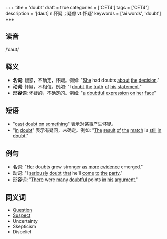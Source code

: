 +++
title = 'doubt'
draft = true
categories = ['CET4']
tags = ['CET4']
description = '[daut] n.怀疑；疑虑 vt.怀疑'
keywords = ['ai words', 'doubt']
+++

## 读音
/ˈdaʊt/

## 释义
- **名词**: 疑惑，不确定，怀疑。例如: "[She](/zh/post/she/) had doubts [about](/zh/post/about/) [the](/zh/post/the/) [decision](/zh/post/decision/)."
- **动词**: 怀疑，不相信。例如: "I [doubt](/zh/post/doubt/) [the](/zh/post/the/) [truth](/zh/post/truth/) [of](/zh/post/of/) [his](/zh/post/his/) [statement](/zh/post/statement/)."
- **形容词**: 怀疑的，不确定的。例如: "[a](/zh/post/a/) [doubtful](/zh/post/doubtful/) [expression](/zh/post/expression/) [on](/zh/post/on/) [her](/zh/post/her/) [face](/zh/post/face/)"

## 短语
- "[cast](/zh/post/cast/) [doubt](/zh/post/doubt/) [on](/zh/post/on/) [something](/zh/post/something/)" 表示对某事产生怀疑。
- "[in](/zh/post/in/) [doubt](/zh/post/doubt/)" 表示有疑问，未确定。例如: "[The](/zh/post/the/) [result](/zh/post/result/) [of](/zh/post/of/) [the](/zh/post/the/) [match](/zh/post/match/) is [still](/zh/post/still/) [in](/zh/post/in/) [doubt](/zh/post/doubt/)."

## 例句
- 名词: "[Her](/zh/post/her/) doubts grew stronger [as](/zh/post/as/) [more](/zh/post/more/) [evidence](/zh/post/evidence/) emerged."
- 动词: "I [seriously](/zh/post/seriously/) [doubt](/zh/post/doubt/) [that](/zh/post/that/) he'll [come](/zh/post/come/) [to](/zh/post/to/) [the](/zh/post/the/) [party](/zh/post/party/)."
- 形容词: "[There](/zh/post/there/) were [many](/zh/post/many/) [doubtful](/zh/post/doubtful/) points [in](/zh/post/in/) [his](/zh/post/his/) [argument](/zh/post/argument/)."

## 同义词
- [Question](/zh/post/question/)
- [Suspect](/zh/post/suspect/)
- Uncertainty
- Skepticism
- Disbelief
